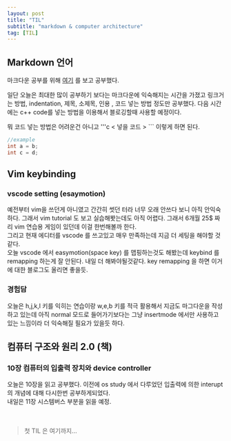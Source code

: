 ```yaml
---
layout: post
title: "TIL"
subtitle: "markdown & computer architecture"
tag: [TIL]
---
```

## **Markdown 언어**

마크다운 공부를 위해 [여기](https://github.com/biospin/BigBio/blob/master/reference/%EB%A7%88%ED%81%AC%EB%8B%A4%EC%9A%B4.md) 를 보고 공부했다.

일단 오늘은 최대한 많이 공부하기 보다는 마크다운에 익숙해지는 시간을 가졌고 링크거는 방법, indentation, 제목, 소제목, 인용 , 코드 넣는 방법 정도만 공부했다. 다음 시간에는 c++ code를 넣는 방법을 이용해서 블로깅할때 사용할 예정이다. 

뭐 코드 넣는 방법은 어려운건 아니고 '''c < 넣을 코드 > ``` 이렇게 하면 된다.
```cpp
//example
int a = b;
int c = d;
```
## **Vim keybinding**
### **vscode setting (esaymotion)**<br/>
예전부터 vim을 쓰던게 아니였고 간간히 썻던 터라 너무 오래 안쓰다 보니 아직 안익숙하다. 그래서 vim tutorial 도 보고 실습해봣는데도 아직 어렵다. 그래서 6개월 25$ 짜리 vim 연습용 게임이 있던데 이걸 한번해볼까 한다. <br/>
그리고 현재 에디터를 vscode 를 쓰고있고 매우 만족하는데 지금 더 세팅을 해야할 것 같다. <br/>
오늘 vscode 에서 easymotion(space key) 를 맵핑하는것도 해봤는데 keybind 를 remapping 하는게 잘 안된다. 내일 더 해봐야될것같다. key remapping 을 하면 이거에 대한 블로그도 올리면 좋을듯.<br/>

### **경험담** 
오늘은 h,j,k,l 키를 익히는 연습이랑 w,e,b 키를 적극 활용해서 지금도 마그다운을 작성하고 있는데 아직 normal 모드로 들어가기보다는 그냥 insertmode 에서만 사용하고 있는 느낌이라 더 익숙해질 필요가 있을듯 하다. 

## **컴퓨터 구조와 원리 2.0 (책)**
### **10장 컴퓨터의 입출력 장치와 device controller**
오늘은 10장을 읽고 공부했다. 이전에 os study 에서 다루었던 입출력에 의한 interupt 의 개념에 대해 다시한번 공부하게되었다.<br/>
내일은 11장 시스템버스 부분을 읽을 예정.
<br/><br/><br/>
>첫 TIL 은 여기까지...
